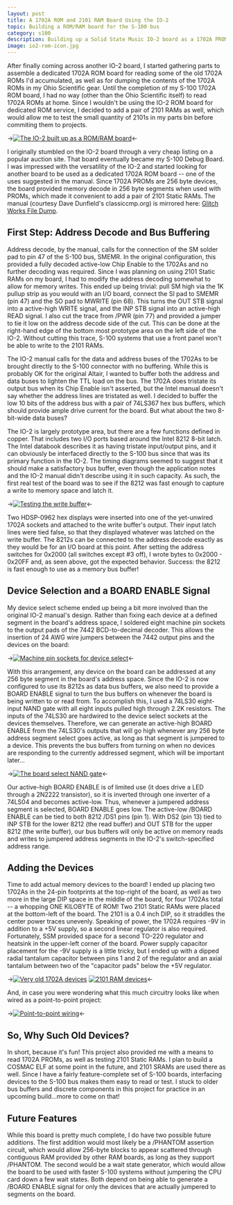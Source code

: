 ```yaml
---
layout: post
title: A 1702A ROM and 2101 RAM Board Using the IO-2
topic: Building a ROM/RAM board for the S-100 bus
category: s100
description: Building up a Solid State Music IO-2 board as a 1702A PROM reader and 2101 static RAM board using period components. Useful for reading 1702As and testing 2101 SRAMs for use in other projects.
image: io2-rom-icon.jpg
---
```


After finally coming across another IO-2 board, I started gathering parts to assemble a dedicated 1702A ROM board for reading some of the old 1702A ROMs I'd accumulated, as well as for dumping the contents of the 1702A ROMs in my Ohio Scientific gear. Until the completion of my S-100 1702A ROM board, I had no way (other than the Ohio Scientific itself) to read 1702A ROMs at home. Since I wouldn't be using the IO-2 ROM board for dedicated ROM service, I decided to add a pair of 2101 RAMs as well, which would allow me to test the small quantity of 2101s in my parts bin before commiting them to projects.

->[![The IO-2 built up as a ROM/RAM board](/images/s100/io2rom/scaled/board-front.jpg)](/images/s100/io2rom/board-front.jpg)<-

I originally stumbled on the IO-2 board through a very cheap listing on a popular auction site. That board eventually became my S-100 Debug Board. I was impressed with the versatility of the IO-2 and started looking for another board to be used as a dedicated 1702A ROM board -- one of the uses suggested in the manual. Since 1702A PROMs are 256 byte devices, the board provided memory decode in 256 byte segments when used with PROMs, which made it convenient to add a pair of 2101 Static RAMs. The manual (courtesy Dave Dunfield's classiccmp.org) is mirrored here: [Glitch Works File Dump](http://filedump.glitchwrks.com/manuals/s100/ssm/io2.pdf).

## First Step: Address Decode and Bus Buffering ##

Address decode, by the manual, calls for the connection of the SM solder pad to pin 47 of the S-100 bus, SMEMR. In the original configuration, this provided a fully decoded active-low Chip Enable to the 1702As and no further decoding was required. Since I was planning on using 2101 Static RAMs on my board, I had to modify the address decoding somewhat to allow for memory writes. This ended up being trivial: pull SM high via the 1K pullup strip as you would with an I/O board, connect the SI pad to SMEMR (pin 47) and the SO pad to MWRITE (pin 68). This turns the OUT STB signal into a active-high WRITE signal, and the INP STB signal into an active-high READ signal. I also cut the trace from /PWR (pin 77) and provided a jumper to tie it low on the address decode side of the cut. This can be done at the right-hand edge of the bottom most prototype area on the left side of the IO-2. Without cutting this trace, S-100 systems that use a front panel won't be able to write to the 2101 RAMs. 

 The IO-2 manual calls for the data and address buses of the 1702As to be brought directly to the S-100 connector with no buffering. While this is probably OK for the original Altair, I wanted to buffer both the address and data buses to lighten the TTL load on the bus. The 1702A does tristate its output bus when its Chip Enable isn't asserted, but the Intel manual doesn't say whether the address lines are tristated as well. I decided to buffer the low 10 bits of the address bus with a pair of 74LS367 hex bus buffers, which should provide ample drive current for the board. But what about the two 8-bit-wide data buses? 

 The IO-2 is largely prototype area, but there are a few functions defined in copper. That includes two I/O ports based around the Intel 8212 8-bit latch. The Intel databook describes it as having tristate input/output pins, and it can obviously be interfaced directly to the S-100 bus since that was its primary function in the IO-2. The timing diagrams seemed to suggest that it should make a satisfactory bus buffer, even though the application notes and the IO-2 manual didn't describe using it in such capacity. As such, the first real test of the board was to see if the 8212 was fast enough to capture a write to memory space and latch it.

->[![Testing the write buffer](/images/s100/io2rom/scaled/buffertest.jpg)](/images/s100/io2rom/buffertest.jpg)<-

Two HDSP-0962 hex displays were inserted into one of the yet-unwired 1702A sockets and attached to the write buffer's output. Their input latch lines were tied false, so that they displayed whatever was latched on the write buffer. The 8212s can be connected to the address decode exactly as they would be for an I/O board at this point. After setting the address switches for 0x2000 (all switches except #3 off), I wrote bytes to 0x2000 - 0x20FF and, as seen above, got the expected behavior. Success: the 8212 is fast enough to use as a memory bus buffer!

## Device Selection and a BOARD ENABLE Signal ##

My device select scheme ended up being a bit more involved than the original IO-2 manual's design. Rather than fixing each device at a defined segment in the board's address space, I soldered eight machine pin sockets to the output pads of the 7442 BCD-to-decimal decoder. This allows the insertion of 24 AWG wire jumpers between the 7442 output pins and the devices on the board: 

->[![Machine pin sockets for device select](/images/s100/io2rom/scaled/deviceselect.jpg)](/images/s100/io2rom/deviceselect.jpg)<-

With this arrangement, any device on the board can be addressed at any 256 byte segment in the board's address space. Since the IO-2 is now configured to use its 8212s as data bus buffers, we also need to provide a BOARD ENABLE signal to turn the bus buffers on whenever the board is being written to or read from. To accomplish this, I used a 74LS30 eight-input NAND gate with all eight inputs pulled high through 2.2K resistors. The inputs of the 74LS30 are hardwired to the device select sockets at the devices themselves. Therefore, we can generate an active-high BOARD ENABLE from the 74LS30's outputs that will go high whenever any 256 byte address segment select goes active, as long as that segment is jumpered to a device. This prevents the bus buffers from turning on when no devices are responding to the currently addressed segment, which will be important later...

->[![The board select NAND gate](/images/s100/io2rom/scaled/boardselect.jpg)](/images/s100/io2rom/boardselect.jpg)<-

Our active-high BOARD ENABLE is of limited use (it does drive a LED through a 2N2222 transistor), so it is inverted through one inverter of a 74LS04 and becomes active-low. Thus, whenever a jumpered address segment is selected, BOARD ENABLE goes low. The active-low /BOARD ENABLE can be tied to both 8212 /DS1 pins (pin 1). With DS2 (pin 13) tied to INP STB for the lower 8212 (the read buffer) and OUT STB for the upper 8212 (the write buffer), our bus buffers will only be active on memory reads and writes to jumpered address segments in the IO-2's switch-specified address range.

## Adding the Devices ##

Time to add actual memory devices to the board! I ended up placing two 1702As in the 24-pin footprints at the top-right of the board, as well as two more in the large DIP space in the middle of the board, for four 1702As total -- a whopping ONE KILOBYTE of ROM! Two 2101 Static RAMs were placed at the bottom-left of the board. The 2101 is a 0.4 inch DIP, so it straddles the center power traces unevenly. Speaking of power, the 1702A requires -9V in addition to a +5V supply, so a second linear regulator is also required. Fortunately, SSM provided space for a second TO-220 regulator and heatsink in the upper-left corner of the board. Power supply capacitor placement for the -9V supply is a little tricky, but I ended up with a dipped radial tantalum capacitor between pins 1 and 2 of the regulator and an axial tantalum between two of the "capacitor pads" below the +5V regulator.

->[![Very old 1702A devices](/images/s100/io2rom/scaled/rom.jpg)](/images/s100/io2rom/rom.jpg) [![2101 RAM devices](/images/s100/io2rom/scaled/ram.jpg)](/images/s100/io2rom/ram.jpg)<-

And, in case you were wondering what this much circuitry looks like when wired as a point-to-point project:

->[![Point-to-point wiring](/images/s100/io2rom/scaled/board-rear.jpg)](/images/s100/io2rom/board-rear.jpg)<-

## So, Why Such Old Devices? ##

In short, because it's fun! This project also provided me with a means to read 1702A PROMs, as well as testing 2101 Static RAMs. I plan to build a COSMAC ELF at some point in the future, and 2101 SRAMs are used there as well. Since I have a fairly feature-complete set of S-100 boards, interfacing devices to the S-100 bus makes them easy to read or test. I stuck to older bus buffers and discrete components in this project for practice in an upcoming build...more to come on that!

## Future Features ##

While this board is pretty much complete, I do have two possible future additions. The first addition would most likely be a /PHANTOM assertion circuit, which would allow 256-byte blocks to appear scattered through contiguous RAM provided by other RAM boards, as long as they support /PHANTOM. The second would be a wait state generator, which would allow the board to be used with faster S-100 systems without jumpering the CPU card down a few wait states. Both depend on being able to generate a /BOARD ENABLE signal for only the devices that are actually jumpered to segments on the board. 
